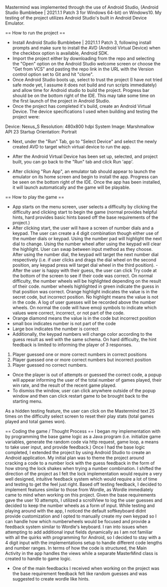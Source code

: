 Mastermind was implemented through the use of Android Studio, (Android Studio Bumblebee | 2021.1.1 Patch 3 for Windows 64-bit) on Windows10.
My testing of the project utilizes Android Studio's built in Android Device Emulator.

== How to run the project ==
- Install Android Studio Bumblebee | 2021.1.1 Patch 3, following install prompts and make sure to install the AVD (Android Virtual Device) when the checkbox option is available, Android SDK.
- Import the project either by downloading from the repo and selecting the "Open" option on the Android Studio welcome screen or choose the "Get from VCS" and pasting the repo link in the URL with the Version control option set to Git and hit "clone".
- Once Android Studio boots up, select to trust the project (I have not tried safe mode yet, I assume it does not build and run scripts immediately) and allow time for Android studio to build the project. Progress bar should be on the bottom right of the IDE. This may take some time on the first launch of the project in Android Studio.
- Once the project has completed it's build, create an Android Virtual Device. The device specifications I used when building and testing the project were:

Device: Nexus_S
Resolution: 480x800 hdpi
System Image: Marshmallow API 23
Startup Orientation: Portrait

- Next, under the "Run" Tab, go to "Select Device" and select the newly created AVD to target which virtual device to run the app.
- After the Android Virtual Device has been set up, selected, and project built, you can go back to the "Run" tab and click Run 'app'.

- After clicking "Run App", an emulator tab should appear to launch the emulator on its home screen and begin to install the app. Progress can be seen on the bottom right of the IDE. Once the app has been installed, it will launch automatically and the game will be playable.


== How to play the game ==
- App starts on the menu screen, user selects a difficulty by clicking the difficulty and clicking start to begin the game (normal provides helpful hints, hard provides basic hints based off the base requirements of the project.)
- After clicking start, the user will have a screen of number dials and a keypad. The user can create a 4 digit combination though either use of the number dials or keypad. Using the number pad will highlight the next dial to change. Using the number wheel after using the keypad will clear the highlight. User can swap between input method as they choose. After using the number dial, the keypad will target the next number dial respectively (i.e. if user clicks and drags the dial wheel on the second position, any keypad press will target dial wheel in the third position).
-After the user is happy with their guess, the user can click Try code at the bottom of the screen to see if their code was correct. On normal difficulty, the number wheels will be highlighted depending on the result of their code. number wheels highlighted in green indicate the guess in that position was correct. Orange highlight indicates the value is in the secret code, but incorrect position. No highlight means the value is not in the code. A log of user guesses will be recorded above the number wheels. On normal the code will have emoji symbols to indicate which values were correct, incorrect, or not part of the code.
- Orange diamond means the value is in the code but incorrect position
- small box indicates number is not part of the code
- Large box indicates the number is correct
- Additionally, the keypad numbers will change color according to the guess result as well with the same schema.
On hard difficulty, the hint feedback is limited to informing the player of 3 responses.
1. Player guessed one or more correct numbers in correct positions
2. Player guessed one or more correct numbers but incorrect position
3. Player guessed no correct numbers.

- Once the player is out of attempts or guessed the correct code, a popup will appear informing the user of the total number of games played, their win rate, and the result of the recent game played.
- To dismiss the window, user can click anywhere outside of the popup window and then can click restart game to be brought back to the starting menu.

As a hidden testing feature, the user can click on the Mastermind text 25 times on the difficulty select screen to reset their play stats (total games played and total games won).


== Coding the game / Thought Process ==
I began my implementation with by programming the base game logic as a Java program (i.e. initialize game variables, generate the random code via http request, game loop, a means to take user input, and provide feedback.)
Once I had the base logic completed, I extended the project by using Android Studio to create an Android application. My initial plan was to theme the project around cracking a code to a number lock with the guess feedback in the form of how strong the lock shakes when trying a number combination. I shifted the direction of the project as I felt the lock implementation would require a very well designed, intuitive feedback system which would require a lot of time and testing to get the feel just right.
Based off testing feedback, I decided to implement features similar to those from Wordle, as Wordle immediately came to mind when working on this project. Given the base requirements gave the user 10 attempts, I utilized a scrollView to log the user guesses and decided to keep the number wheels as a form of input.
While testing and playing around with the app, I noticed the default softkeyboard didnt provide customization and I opted to manually create my own keypad so I can handle how which numberwheels would be focused and provide a feedback system similar to Wordle's keyboard.
I ran into issues when attempting to add additional input fields dynamically as I am not familiar with all the quirks with programming for Android, so I decided to stay with a 4 digit input with the implementations setup to handle different code lengths and number ranges.
In terms of how the code is structured, the Main Activity in the app handles the views while a separate MasterMind class is created to handle to game logic.
- One of the main feedbacks I received when working on the project was the base requirement feedback felt like random guesses and was suggested to create wordle like hints.
